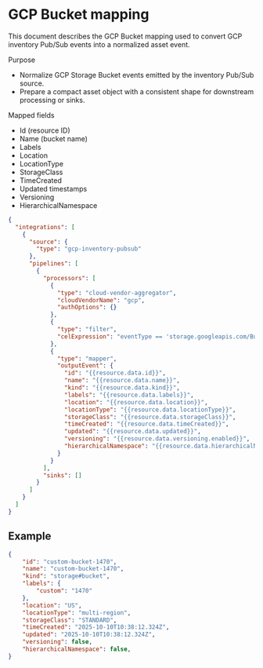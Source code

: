 # GCP Bucket mapping

This document describes the GCP Bucket mapping used to convert GCP inventory Pub/Sub events into a normalized asset event.

Purpose

- Normalize GCP Storage Bucket events emitted by the inventory Pub/Sub source.
- Prepare a compact asset object with a consistent shape for downstream processing or sinks.

Mapped fields

- Id (resource ID)
- Name (bucket name)
- Labels
- Location
- LocationType
- StorageClass
- TimeCreated
- Updated timestamps
- Versioning
- HierarchicalNamespace

```json
{
  "integrations": [
    {
      "source": {
        "type": "gcp-inventory-pubsub"
      },
      "pipelines": [
        {
          "processors": [
            {
              "type": "cloud-vendor-aggregator",
              "cloudVendorName": "gcp",
              "authOptions": {}
            },
            {
              "type": "filter",
              "celExpression": "eventType == 'storage.googleapis.com/Bucket'"
            },
            {
              "type": "mapper",
              "outputEvent": {
                "id": "{{resource.data.id}}",
                "name": "{{resource.data.name}}",
                "kind": "{{resource.data.kind}}",
                "labels": "{{resource.data.labels}}",
                "location": "{{resource.data.location}}",
                "locationType": "{{resource.data.locationType}}",
                "storageClass": "{{resource.data.storageClass}}",
                "timeCreated": "{{resource.data.timeCreated}}",
                "updated": "{{resource.data.updated}}",
                "versioning": "{{resource.data.versioning.enabled}}",
                "hierarchicalNamespace": "{{resource.data.hierarchicalNamespace.enabled}}"
              }
            }
          ],
          "sinks": []
        }
      ]
    }
  ]
}
```

## Example

```json
{
    "id": "custom-bucket-1470",
    "name": "custom-bucket-1470",
    "kind": "storage#bucket",
    "labels": {
        "custom": "1470"
    },
    "location": "US",
    "locationType": "multi-region",
    "storageClass": "STANDARD",
    "timeCreated": "2025-10-10T10:38:12.324Z",
    "updated": "2025-10-10T10:38:12.324Z",
    "versioning": false,
    "hierarchicalNamespace": false,
}
```
